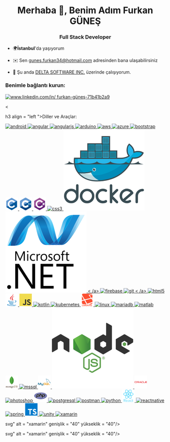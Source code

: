 <h1 align="center">Merhaba 👋, Benim Adım Furkan GÜNEŞ</h1>
<h3 align="center">Full Stack Developer</h3>

- 🌍**İstanbul**'da yaşıyorum

- ✉️ Sen [gunes.furkan34@hotmail.com](gunes.furkan34@hotmail.com) adresinden bana ulaşabilirsiniz

- 🚀 Şu anda [DELTA SOFTWARE INC.](https://www.delta-yazilim.com/) üzerinde çalışıyorum.

<h3 align="left">Benimle bağlantı kurun:</h3>
<p align="left">
<a href="https://linkedin.com/in/www.linkedin.com/in/ furkan-güneş -71b41b2a9" target = "boş"><img align = "center" src = "https://raw.githubusercontent.com/rahuldkjain/github-profile-readme-generator/master/src/images/icons/Social/linked -in-alt.svg" alt = "www.linkedin.com/in/ furkan-güneş-71b41b2a9" height = "30" genişlik = "40" /></a> </p>
<

h3 align = "left ">Diller ve Araçlar:</h3>
<p align = "left"> <a href = "https://developer.android.com" target = "_blank" rel = "noreferrer"> <img src = "https://raw.githubusercontent.com/devicons /devicon/master/icons/android/android-original-wordmark.svg" alt = "android" width = "40" height = "40"/> </a> <a href = "https://angular.io " target = "_blank" rel = "noreferrer"> <img src = "https://angular.io/assets/images/logos/angular/angular.svg" alt = "angular" width = "40" height = " 40"/> </a> <a href = "https://angular.io" target = "_blank" rel = "noreferrer"> <img src = "https://raw.githubusercontent.com/devicons/devicon /master/icons/angularjs/angularjs-original-wordmark.svg" alt = "angularjs" width = "40" height = "40"/> </a> <a href = "https://www.arduino.cc /" target = "_blank" rel = "noreferrer"> <img src = "https://cdn.worldvectorlogo.com/logos/arduino-1.svg" alt = "arduino" width = "40" height = "40 "/> </a> <a href = "https://aws.amazon.com" target = "_blank" rel = "noreferrer"> <img src = "https://raw.githubusercontent.com/devicons/ devicon/master/icons/amazonwebservices/amazonwebservices-original-wordmark.svg" alt = "aws" width = "40" height = "40"/> </a> <a href = "https://azure.microsoft. com/en-in/" target = "_blank" rel = "noreferrer"> <img src = "https://www.vectorlogo.zone/logos/microsoft_azure/microsoft_azure-icon.svg" alt = "azure" width= "40" yükseklik = "40"/> </a> <a href = "https://getbootstrap.com" target = "_blank" rel = "noreferrer"> <img src = "https://raw.githubusercontent .com/devicons/devicon/master/icons/bootstrap/bootstrap-plain-wordmark.svg" alt = "bootstrap" width = "40" height = "40"/> </a> <a href = "https:/ /www.cprogramming.com/" target = "_blank" rel = "noreferrer"> <img src = "https://raw.githubusercontent.com/devicons/devicon/master/icons/c/c-original.svg" alt = "c" width = "40" height = "40"/> </a> <a href = "https://www.w3schools.com/cpp/" target = "_blank" rel = "noreferrer"> <img src = "https://raw.githubusercontent.com/devicons/devicon/master/icons/cplusplus/cplusplus-original.svg" alt = "cplusplus" width = "40" height = "40"/> </a> <a href = "https://www.w3schools.com/cs/" target = "_blank" rel = "noreferrer" "> <img src = "https://raw.githubusercontent.com/devicons/devicon/master/icons/csharp/csharp-original.svg" alt = "csharp" width = "40" height = "40"/> </a> <a href = "https://www.w3schools.com/css/" target = "_blank" rel = "noreferrer"> <img src = "https://raw.githubusercontent.com/devicons/ devicon/master/icons/css3/css3-original-wordmark.svg" alt = "css3" width = "40" height = "40"/> </a> <a href = "https://www.docker. com/" target = "_blank" rel = "noreferrer"> <img src = "https://raw.githubusercontent.com/devicons/devicon/master/icons/docker/docker-original-wordmark.svg" alt = " liman işçisi" genişlik = "40" yükseklik = "40"/> </a> <a href = "https://dotnet.microsoft.com/" target = "_blank" rel = "noreferrer"> <img src = " https://raw.githubusercontent.com/devicons/devicon/master/icons/dot-net/dot-net-original-wordmark.svg" alt = "dotnet" genişlik = "40" yükseklik = "40"/> < /a> <a href = "https://firebase.google.com/" target = "_blank" rel = "noreferrer"> <img src = "https://www.vectorlogo.zone/logos/firebase/firebase -icon.svg" alt = "firebase" width = "40" height = "40"/> </a> <a href = "https://git-scm.com/" target = "_blank" rel = " noreferrer"> <img src = "https://www.vectorlogo.zone/logos/git-scm/git-scm-icon.svg" alt = "git" width = "40" height = "40"/> < /a> <a href = "https://www.w3.org/html/" target = "_blank" rel = "noreferrer"> <img src = "https://raw.githubusercontent.com/devicons/devicon /master/icons/html5/html5-original-wordmark.svg" alt = "html5" width = "40" height = "40"/> </a> <a href = "https://www.java.com " target = "_blank" rel = "noreferrer"> <img src = "https://raw.githubusercontent.com/devicons/devicon/master/icons/java/java-original.svg" alt = "java" width= "40" yükseklik = "40"/> </a> <a href = "https://developer.mozilla.org/en-US/docs/Web/JavaScript" target = "_blank" rel = "noreferrer"> <img src = "https://raw.githubusercontent.com/devicons/devicon/master/icons/javascript/javascript-original.svg" alt = "javascript" width = "40" height = "40"/> </a> <a href = "https://kotlinlang. org" target = "_blank" rel = "noreferrer"> <img src = "https://www.vectorlogo.zone/logos/kotlinlang/kotlinlang-icon.svg" alt = "kotlin" width = "40" yükseklik = "40"/> </a> <a href = "https://kubernetes.io" target = "_blank" rel = "noreferrer"> <img src = "https://www.vectorlogo.zone/logos/ kubernetes/kubernetes-icon.svg" alt = "kubernetes" width = "40" height = "40"/> </a> <a href = "https://laravel.com/" target = "_blank" rel= "noreferrer"> <img src = "https://raw.githubusercontent.com/devicons/devicon/master/icons/laravel/laravel-plain-wordmark.svg" alt = "laravel" width = "40" height = " 40"/> </a> <a href = "https://www.linux.org/" target = "_blank" rel = "noreferrer"> <img src = "https://raw.githubusercontent.com/ devicons/devicon/master/icons/linux/linux-original.svg" alt = "linux" width = "40" height = "40"/> </a> <a href = "https://mariadb.org/ " target = "_blank" rel = "noreferrer"> <img src = "https://www.vectorlogo.zone/logos/mariadb/mariadb-icon.svg" alt = "mariadb" width = "40" height = 40"/> </a> <a href = "https://www.mathworks.com/" target = "_blank" rel = "noreferrer"> <img src = "https://upload.wikimedia.org/ wikipedia/commons/2/21/Matlab_Logo.png" alt = "matlab" width = "40" height = "40"/> </a> <a href = "https://www.mongodb.com/" hedef ="_blank" rel = "noreferrer"> <img src = "https://raw.githubusercontent.com/devicons/devicon/master/icons/mongodb/mongodb-original-wordmark.svg" alt = "mongodb" width= "40" yükseklik = "40"/> </a> <a href = "https://www.microsoft.com/en-us/sql-server" target = "_blank" rel = "noreferrer"> <img src = "https://www.svgrepo.com/show/303229/microsoft-sql-server-logo.svg" alt = "mssql" width = "40" height = "40"/> </a> <a href = "https://www.mysql.com/" target = "_blank" rel = "noreferrer"> <img src = "https://raw.githubusercontent.com/devicons/devicon/master/icons/mysql/mysql-original-wordmark.svg" alt = "mysql" width = "40" height = "40"/> </a> <a href = "https:// nodejs.org" target = "_blank" rel = "noreferrer"> <img src = "https://raw.githubusercontent.com/devicons/devicon/master/icons/nodejs/nodejs-original-wordmark.svg" alt= "nodejs" genişlik = "40" yükseklik = "40"/> </a> <a href = "https://www.oracle.com/" target = "_blank" rel = "noreferrer"> <img src= "https://raw.githubusercontent.com/devicons/devicon/master/icons/oracle/oracle-original.svg" alt = "oracle" width = "40" height = "40"/> </a> <a href = "https://www.photoshop.com/en" target = "_blank" rel = "noreferrer"> <img src = "https://raw.githubusercontent.com/devicons/devicon/master/icons/photoshop /photoshop-line.svg" alt = "photoshop" width = "40" height = "40"/> </a> <a href = "https://www.php.net" target = "_blank" rel= "noreferrer"> <img src = "https://raw.githubusercontent.com/devicons/devicon/master/icons/php/php-original.svg" alt = "php" width = "40" height = "40" /> </a> <a href = "https://www.postgresql.org" target = "_blank" rel = "noreferrer"> <img src = "https://raw.githubusercontent.com/devicons/devicon /master/icons/postgresql/postgresql-original-wordmark.svg" alt = "postgresql" width = "40" height = "40"/> </a> <a href = "https://postman.com" hedef ="_blank" rel = "noreferrer"> <img src = "https://www.vectorlogo.zone/logos/getpostman/getpostman-icon.svg" alt = "postman" width = "40" height = "40" /> </a> <a href = "https://www.python.org" target = "_blank" rel = "noreferrer"> <img src = "https://raw.githubusercontent.com/devicons/devicon /master/icons/python/python-original.svg" alt = "python" width = "40" height = "40"/> </a> <a href = "https://reactjs.org/" target= "_blank" rel = "noreferrer"> <img src = "https://raw.githubusercontent.com/devicons/devicon/master/icons/react/react-original-wordmark.svg" alt = "react" width = 40" height="40"/> </a> <a href="https://reactnative.dev/" target = "_blank" rel = "noreferrer"> <img src = "https://reactnative.dev/img/header_logo.svg" alt = "reactnative" width = "40" height = "40"/> </a> <a href = "https://spring.io/" target = "_blank" rel = "noreferrer"> <img src = "https://www.vectorlogo.zone/logos/springio/springio- icon.svg" alt = "spring" width = "40" height = "40"/> </a> <a href = "https://www.typescriptlang.org/" target = "_blank" rel = "noreferrer" "> <img src = "https://raw.githubusercontent.com/devicons/devicon/master/icons/typescript/typescript-original.svg" alt = "typescript" width = "40" height = "40"/> </a> <a href = "https://unity.com/" target = "_blank" rel = "noreferrer"> <img src = "https://www.vectorlogo.zone/logos/unity3d/unity3d- icon.svg" alt = "unity" width = "40" height = "40"/> </a> <a href = "https://dotnet.microsoft.com/apps/xamarin" target = "_blank" rel ="noreferrer"> <img src = "https://raw.githubusercontent.com/detain/svg-logos/780f25886640cef088af994181646db2f6b1a3f8/svg/xamarin.svg" alt = "xamarin" width = "40" height = "40"/ > </a> </p>svg" alt = "xamarin" genişlik = "40" yükseklik = "40"/> </a> </p>svg" alt = "xamarin" genişlik = "40" yükseklik = "40"/> </a> </p>
